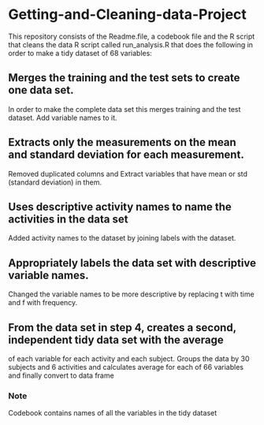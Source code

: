 # Getting-and-Cleaning-data-Project
 This repository consists of the Readme.file, a codebook file and the R script that cleans 
 the data
R script called run_analysis.R that does the following in order to make a tidy dataset of 
68 variables:
## Merges the training and the test sets to create one data set.
In order to make the complete data set this merges training and the test dataset. Add 
variable names to it.

## Extracts only the measurements on the mean and standard deviation for each measurement. 
Removed duplicated columns and Extract variables that have mean or std 
(standard deviation) in them.
## Uses descriptive activity names to name the activities in the data set
 Added activity names to the dataset by joining labels with the dataset.
## Appropriately labels the data set with descriptive variable names. 
Changed the variable names to be more descriptive by replacing t with time and f with 
frequency.
## From the data set in step 4, creates a second, independent tidy data set with the average 
of each variable for each activity and each subject.
Groups the data by 30 subjects and 6 activities and calculates average for each of 
66 variables and finally convert to data frame
### Note
Codebook contains names of all the variables in the tidy dataset